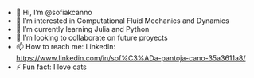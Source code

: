 - 👋 Hi, I’m @sofiakcanno
- 👀 I’m interested in Computational Fluid Mechanics and Dynamics
- 🌱 I’m currently learning Julia and Python
- 💞️ I’m looking to collaborate on future proyects
- 📫 How to reach me:
       LinkedIn: https://www.linkedin.com/in/sof%C3%ADa-pantoja-cano-35a3611a8/
- ⚡ Fun fact: I love cats 

<!---
sofiakcanno/sofiakcanno is a ✨ special ✨ repository because its `README.md` (this file) appears on your GitHub profile.
You can click the Preview link to take a look at your changes.
--->
